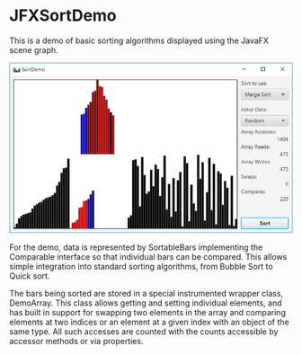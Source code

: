 # JFXSortDemo

This is a demo of basic sorting algorithms displayed using the JavaFX scene graph.

![Screenshot of merge sort](https://github.com/PerryHighCS/JFXSortDemo/blob/master/images/SortDemo.png?raw=true)

For the demo, data is represented by SortableBars implementing the Comparable interface so that individual bars can be compared. This allows simple integration into standard sorting algorithms, from Bubble Sort to Quick sort.

The bars being sorted are stored in a special instrumented wrapper class, DemoArray. This class allows getting and setting individual elements, and has built in support for swapping two elements in the array and comparing elements at two indices or an element at a given index with an object of the same type. All such accesses are counted with the counts accessible by accessor methods or via properties.
